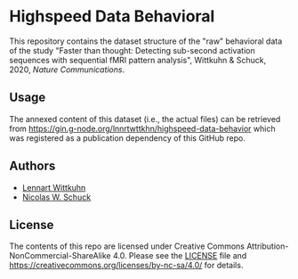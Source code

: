# Highspeed Data Behavioral

This repository contains the dataset structure of the "raw" behavioral data of the study "Faster than thought: Detecting sub-second activation sequences with sequential fMRI pattern analysis", Wittkuhn & Schuck, 2020, *Nature Communications*.

## Usage

The annexed content of this dataset (i.e., the actual files) can be retrieved from https://gin.g-node.org/lnnrtwttkhn/highspeed-data-behavior which was registered as a publication dependency of this GitHub repo.

## Authors

- [Lennart Wittkuhn](mailto:wittkuhn@mpib-berlin.mpg.de)
- [Nicolas W. Schuck](mailto:schuck@mpib-berlin.mpg.de)

## License

The contents of this repo are licensed under Creative Commons Attribution-NonCommercial-ShareAlike 4.0.
Please see the [LICENSE](LICENSE) file and https://creativecommons.org/licenses/by-nc-sa/4.0/ for details.
